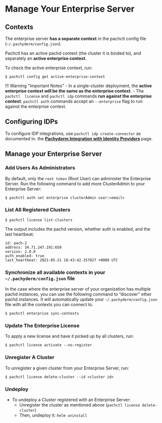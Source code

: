 # Manage Your Enterprise Server

## Contexts
The enterprise server **has a separate context** in the pachctl config file (`~/.pachyderm/config.json`).

Pachctl has an active pachd context (the cluster it is binded to), 
and separately an **active enterprise context**. 

To check the active enterprise context, run:
```shell
$ pachctl config get active-enterprise-context
```

!!! Warning "Important Notes"
    - In a single-cluster deployment, the **active enterprise context will be the same as the enterprise context**.
    - The `pachctl  license` and `pachctl idp` commands **run against the enterprise context**. 
`pachctl auth` commands accept an `--enterprise` flag to run against the enterprise context.

## Configuring IDPs
To configure IDP integrations, use `pachctl idp create-connector` as documented in. 
the [**Pachyderm Integration with Identity Providers**](../../authentication/idp-dex) page.

## Manage your Enterprise Server

### Add Users As Administrators
By default, only the `root token` (Root User) can administer the Enterprise Server. 
Run the following command to add more ClusterAdmin to your Enterprise Server:
```shell
$ pachctl auth set enterprise clusterAdmin user:<email>
```

### List All Registered Clusters
```shell
$ pachctl license list-clusters
```	
The output includes the pachd version, whether auth is enabled, and the last heartbeat:
```
id: pach-2
address: 34.71.247.191:650
version: 2.0.0
auth_enabled: true
last_heartbeat: 2021-05-21 18:43:42.157027 +0000 UTC
```

### Synchronize all available contexts in your `~/.pachyderm/config.json` file
In the case where the enterprise server of your organization has multiple pachd instances,
you can use the following command to “discover” other pachd instances. It will automatically update your `~/.pachyderm/config.json` file with all the contexts you can connect to.

```shell
$ pachctl enterprise sync-contexts
```	

### Update The Enterprise License
To apply a new license and have it picked up by all clusters, run:
```shell
$ pachctl license activate --no-register
```

### Unregister A Cluster
To unregister a given cluster from your Enterprise Server, run:
```shell
$ pachctl license delete-cluster --id <cluster id>
```

### Undeploy

- To undeploy a Cluster registered with an Enterprise Server: 
    - Unregister the cluster as mentioned above (`pachctl license delete-cluster`)
    - Then, undeploy it: `helm uninstall`

